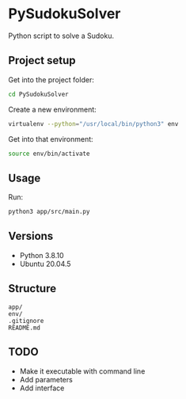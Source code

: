 # PySudokuSolver

Python script to solve a Sudoku.

## Project setup

Get into the project folder:
```bash
cd PySudokuSolver
```

Create a new environment:

```bash
virtualenv --python="/usr/local/bin/python3" env
```

Get into that environment:

```bash
source env/bin/activate 
```

## Usage

Run:

```bash
python3 app/src/main.py
```

## Versions

* Python 3.8.10
* Ubuntu 20.04.5

## Structure

```
app/
env/
.gitignore
README.md
```

## TODO

* Make it executable with command line
* Add parameters
* Add interface
